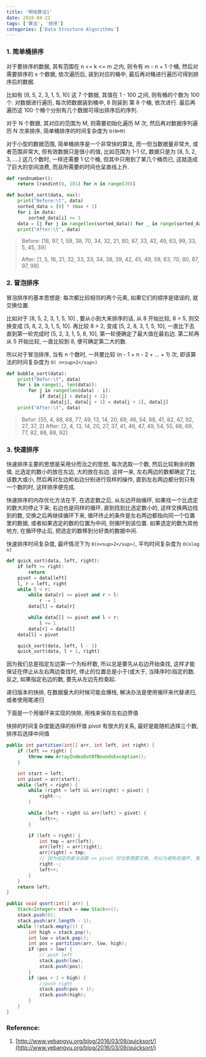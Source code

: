```yaml
---
title: '啊哈算法1'
date: 2018-04-22
tags: ['算法', '排序']
categories: ['Data Structure Algorithms']
---
```


### 1. 简单桶排序

对于要排序的数据, 其有范围在 n <= k <= m 之内, 则令有 m - n + 1 个桶, 然后对需要排序的 x 个数据, 依次遍历后, 装到对应的桶中, 最后再对桶进行遍历可得到排序后的数据.

比如有 [8, 5, 2, 3, 1, 5, 10] 这 7 个数据, 其值在 1 - 100 之间, 则有桶的个数为 100 个. 对数据进行遍历, 每次把数据装到桶中, 8 则装到 第 8 个桶, 依次进行. 最后再遍历这 100 个桶个分别有几个数据可得出排序后的序列.

对于 N 个数据, 其对应的范围为 M, 则需要初始化遍历 M 次, 然后再对数据序列遍历 N 次来排序, 简单桶排序的时间复杂度为 `O(N+M)`

对于小型的数据范围, 简单桶排序是一个非常快的算法, 而一但当数据量非常大, 或者范围非常大, 但有效数据只是很小的值, 比如范围为 1-1 亿, 数据只是为 [8, 5, 2, 3, ….] 这几个数时, 一样还需要 1 亿个桶, 但其中只用到了某几个桶而已, 这就造成了巨大的空间浪费, 而且所需要的时间也呈直线上升.

```python
def randnumber():
    return [randint(0, 101) for n in range(20)]

def bucket_sort(data, max):
    print("Before:\t", data)
    sorted_data = [0] * (max + 1)
    for i in data:
        sorted_data[i] += 1
    data = [j for j in range(len(sorted_data)) for _ in range(sorted_data[j])]
    print("After:\t", data)
```

> Before: [18, 97, 1, 59, 38, 70, 34, 32, 21, 80, 87, 33, 42, 49, 63, 99, 33, 5, 45, 39]
>
> After: [1, 5, 18, 21, 32, 33, 33, 34, 38, 39, 42, 45, 49, 59, 63, 70, 80, 87, 97, 99]

### 2. 冒泡排序

冒泡排序的基本思想是: 每次都比较相邻的两个元素, 如果它们的顺序是错误的, 就交换位置.

比如对于 [8, 5, 2, 3, 1, 5, 10] , 要从小到大来排序的话, 从 8 开始比较, 8 > 5, 则交换变成 [5, 8, 2, 3, 1, 5, 10]. 再比较 8 > 2, 变成 [5, 2, 8, 3, 1, 5, 10], 一直比下去直到第一轮完成时 [5, 2, 3, 1, 5, 8, 10], 第一轮便确定了最大值在最右边. 第二轮再从 5 开始比较, 一直比较到 8, 便可确定第二大的数.

所以对于冒泡排序, 当有 n 个数时, 一共要比较 (n - 1 + n - 2 + … + 1) 次, 即该算法的时间复杂度为 `O( n<sup>2</sup>)`

```python
def bubble_sort(data):
    print("Befor:\t", data)
    for i in range(1, len(data)):
        for j in range(len(data) - i):
            if data[j] > data[j + 1]:
                data[j], data[j + 1] = data[j + 1], data[j]
	print("After:\t", data)
```

> Befor: [55, 4, 88, 68, 77, 49, 13, 14, 20, 69, 46, 54, 88, 41, 82, 47, 92, 27, 37, 2]
> After: [2, 4, 13, 14, 20, 27, 37, 41, 46, 47, 49, 54, 55, 68, 69, 77, 82, 88, 88, 92]

### 3. 快速排序

快速排序主要的思想是采用分而治之的思想, 每次选取一个数, 然后比较剩余的数值, 比选定的数小的放在左边, 大的放在右边. 这样一来, 左右两边的数都确定了比该数大或小, 然后再对左边和右边分别进行现样的操作, 直到左右两边都分到只有一个数的时, 这样排序便完成.

快速排序的内存优化方法在于, 在选定数之后, 从左边开始循环, 如果找一个比选定的数大的停止下来; 右边也是同样的循环, 直到找到比选定数小的, 这样交换两边找到的数, 交换之后再继续循环下来, 循环终止的条件是左右两边都指向同一个位置里的数据, 或者如果选定的数的位置为中间, 则循环到该位置. 如果选定的数为其他地方, 在循环停止后, 把选定的数移到分好类的数据中间.

快速排序时间复杂度, 最坏情况下为 `O(n<sup>2</sup>)`, 平均时间复杂度为 `O(nlog n)`

```python
def quick_sort(data, left, right):
    if left >= right:
        return
    pivot = data[left]
    l, r = left, right
    while l < r:
        while data[r] >= pivot and r > l:
            r -= 1
        data[l] = data[r]

        while data[l] <= pivot and l < r:
            l += 1
        data[r] = data[l]
    data[l] = pivot

    quick_sort(data, left, l - 1)
    quick_sort(data, l + 1, right)
```

因为我们总是指定左边第一个为标杆数, 所以总是要先从右边开始查找, 这样才能保证在停止从左右两边查找时, 停止的位置总是小于(或大于, 当降序时)指定的数. 反之, 如果指定右边的数, 要先从左边先检查起.

递归版本的快排, 在数据量大的时候可能会爆栈, 解决办法是使用循环来代替递归, 或者使用尾递归

下面是一个用循环来实现的快排, 用栈来保存左右边界值

快排的时间复杂度能选择的标杆值 pivot 有很大的关系, 最好是能随机选择三个数, 排序后选择中间值

```java
public int partition(int[] arr, int left, int right) {
    if (left >= right) {
        throw new ArrayIndexOutOfBoundsException();
    }

    int start = left;
    int pivot = arr[start];
    while (left < right) {
        while (right > left && arr[right] < pivot) {
            right--;
        }

        while (left < right && arr[left] > pivot) {
            left++;
        }

        if (left < right) {
            int tmp = arr[left];
            arr[left] = arr[right];
            arr[right] = tmp;
            // 因为设定的是当该数 == pivot 时也是需要交换, 所以为避免死循环, 需要手动移位
            right--;
            left++;
        }
    }
    return left;
}

public void qsort(int[] arr) {
    Stack<Integer> stack = new Stack<>();
    stack.push(0);
    stack.push(arr.length - 1);
    while (!stack.empty()) {
        int high = stack.pop();
        int low = stack.pop();
        int pos = partition(arr, low, high);
        if (pos > low) {
            // push left
            stack.push(low);
            stack.push(pos);
        }
        if (pos + 1 < high) {
            //push right
            stack.push(pos + 1);
            stack.push(high);
        }
    }
}
```

### Reference:

1. [http://www.yebangyu.org/blog/2016/03/09/quicksort/](http://www.yebangyu.org/blog/2016/03/09/quicksort/)
